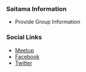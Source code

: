### Saitama Information
* Provide Group Information

### Social Links
* [Meetup](#)
* [Facebook](https://www.facebook.com/owaspsaitama)
* [Twitter](https://twitter.com/OWASP_Saitama)
